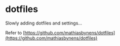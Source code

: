 # dotfiles

Slowly adding dotfiles and settings...

Refer to [https://github.com/mathiasbynens/dotfiles](https://github.com/mathiasbynens/dotfiles)
